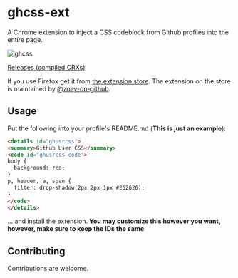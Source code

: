 # ghcss-ext
A Chrome extension to inject a CSS codeblock from Github profiles into the entire page.

![ghcss](https://files.catbox.moe/gbztli.png)

<a href="https://github.com/tiramisyuz/ghcss-ext/releases">Releases (compiled CRXs)</a>

If you use Firefox get it from [the extension store](https://addons.mozilla.org/en-US/firefox/addon/ghcss/). The extension on the store is maintained by [@zoey-on-github](https://github.com/zoey-on-github).

## Usage
Put the following into your profile's README.md (**This is just an example**):

```md
<details id="ghusrcss">
<summary>Github User CSS</summary>
<code id="ghusrcss-code">
body {
  background: red;
}
p, header, a, span {
  filter: drop-shadow(2px 2px 1px #262626);
}
</code>
</details>
```

... and install the extension. **You may customize this however you want, however, make sure to keep the IDs the same**

## Contributing
Contributions are welcome.
